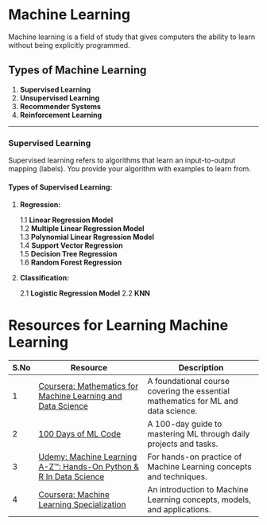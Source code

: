 # Machine Learning

Machine learning is a field of study that gives computers the ability to learn without being explicitly programmed.

## Types of Machine Learning

1. **Supervised Learning**
2. **Unsupervised Learning**
3. **Recommender Systems**
4. **Reinforcement Learning**

---

### Supervised Learning

Supervised learning refers to algorithms that learn an input-to-output mapping (labels). You provide your algorithm with examples to learn from.

#### Types of Supervised Learning:

1. **Regression:**

   1.1 **Linear Regression Model**  
   1.2 **Multiple Linear Regression Model**  
   1.3 **Polynomial Linear Regression Model**  
   1.4 **Support Vector Regression**  
   1.5 **Decision Tree Regression**  
   1.6 **Random Forest Regression**

2. **Classification:**

   2.1 **Logistic Regression Model**
   2.2 **KNN**

# Resources for Learning Machine Learning

| S.No | Resource                                                                                                                                                  | Description                                                                       |
| ---- | --------------------------------------------------------------------------------------------------------------------------------------------------------- | --------------------------------------------------------------------------------- |
| 1    | [Coursera: Mathematics for Machine Learning and Data Science](https://www.coursera.org/specializations/mathematics-for-machine-learning-and-data-science) | A foundational course covering the essential mathematics for ML and data science. |
| 2    | [100 Days of ML Code](https://github.com/Avik-Jain/100-Days-of-ML-Code)                                                                                   | A 100-day guide to mastering ML through daily projects and tasks.                 |
| 3    | [Udemy: Machine Learning A-Z™: Hands-On Python & R In Data Science](https://www.udemy.com/course/machinelearning/learn/lecture/5732728#overview)          | For hands-on practice of Machine Learning concepts and techniques.                |
| 4    | [Coursera: Machine Learning Specialization](https://www.coursera.org/specializations/machine-learning-introduction)                                       | An introduction to Machine Learning concepts, models, and applications.           |
